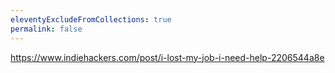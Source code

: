 ```yaml
---
eleventyExcludeFromCollections: true
permalink: false
---
```


https://www.indiehackers.com/post/i-lost-my-job-i-need-help-2206544a8e
